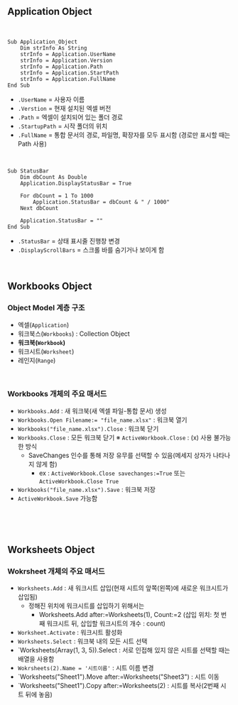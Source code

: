 ## Application Object
<br>

```
Sub Application_Object
    Dim strInfo As String
    strInfo = Application.UserName
    strInfo = Application.Version
    strInfo = Application.Path
    strInfo = Application.StartPath
    strInfo = Application.FullName
End Sub
```

- `.UserName` = 사용자 이름
- `.Verstion` = 현재 설치된 엑셀 버전
- `.Path` = 엑셀이 설치되어 있는 폴더 경로
- `.StartupPath` = 시작 폴더의 위치
- `.FullName` = 통합 문서의 경로, 파일명, 확장자를 모두 표시함 (경로만 표시할 때는 Path 사용)
<br>

```
Sub StatusBar
    Dim dbCount As Double
    Application.DisplayStatusBar = True

    For dbCount = 1 To 1000
        Application.StatusBar = dbCount & " / 1000"
    Next dbCount

    Application.StatusBar = ""
End Sub
```

- `.StatusBar` = 상태 표시줄 진행창 변경
- `.DisplayScrollBars` = 스크롤 바를 숨기거나 보이게 함
<br>

## Workbooks Object

### Object Model 계층 구조
- 엑셀(`Application`) <br>
- 워크북스(`Workbooks`) : Collection Object <br> 
- **워크북(`Workbook`)** <br>
- 워크시트(`Worksheet`)<br>
- 레인지(`Range`)

<br>

### Workbooks 개체의 주요 매서드
- `Workbooks.Add` : 새 워크북(새 엑셀 파일-통합 문서) 생성
- `Workbooks.Open Filename:= "file_name.xlsx"` : 워크북 열기
- `Workbooks("file_name.xlsx").Close` : 워크북 닫기
- `Workbooks.Close` : 모든 워크북 닫기
    ※ `ActiveWorkbook.Close` : (x) 사용 불가능한 방식
    - SaveChanges 인수를 통해 저장 유무를 선택할 수 있음(메세지 상자가 나타나지 않게 함)
        - ex : `ActiveWorkbook.Close savechanges:=True` 또는 `ActiveWorkbook.Close True`
- `Workbooks("file_name.xlsx").Save` : 워크북 저장
- `ActiveWorkbook.Save` 가능함
<br>
<br>
<br>

## Worksheets Object

### Wokrsheet 개체의 주요 매서드
- `Worksheets.Add` : 새 워크시트 삽입(현재 시트의 앞쪽(왼쪽)에 새로운 워크시트가 삽입됨)
    - 정해진 위치에 워크시트를 삽입하기 위해서는
      - Worksheets.Add after:=Worksheets(1), Count:=2 (삽입 위치: 첫 번째 워크시트 뒤, 삽입할 워크시트의 개수 : count)
- `Worksheet.Activate` : 워크시트 활성화
- `Worksheets.Select` : 워크북 내의 모든 시트 선택
- `Worksheets(Array(1, 3, 5)).Select : 서로 인접해 있지 않은 시트를 선택할 때는 배열을 사용함
- `Wokrsheets(2).Name = '시트이름'` : 시트 이름 변경
- `Worksheets("Sheet1").Move after:=Worksheets("Sheet3") : 시트 이동
- `Worksheets("Sheet1").Copy after:=Worksheets(2) : 시트를 복사(2번째 시트 뒤에 놓음)




